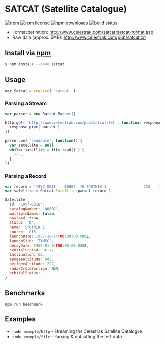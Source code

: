 # SATCAT (Satellite Catalogue)
[![npm](https://img.shields.io/npm/v/satcat.svg?style=flat-square)](https://npmjs.com/package/satcat)
[![npm license](https://img.shields.io/npm/l/satcat.svg?style=flat-square)](https://npmjs.com/package/satcat)
[![npm downloads](https://img.shields.io/npm/dm/satcat.svg?style=flat-square)](https://npmjs.com/package/satcat)
[![build status](https://img.shields.io/travis/jhermsmeier/node-satcat/master.svg?style=flat-square)](https://travis-ci.org/jhermsmeier/node-satcat)

- Format definition: http://www.celestrak.com/satcat/satcat-format.asp
- Raw data (approx. 5MB): http://www.celestrak.com/pub/satcat.txt

## Install via [npm](https://npmjs.com/package/satcat)

```sh
$ npm install --save satcat
```

## Usage

```js
var Satcat = require( 'satcat' )
```

### Parsing a Stream

```js
var parser = new Satcat.Parser()
```

```js
http.get( 'http://www.celestrak.com/pub/satcat.txt', function( response ) {
  response.pipe( parser )
})
```

```js
parser.on( 'readable', function() {
  var satellite = null
  while( satellite = this.read() ) {
    // ...
  }
})
```

### Parsing a Record

```js
var record = '1957-001B    00002  *D SPUTNIK 1                 CIS    1957-10-04  TYMSC  1958-01-03     96.1   65.0     945     227     N/A       '
var satellite = Satcat.Satellite.parse( record )
```

```js
Satellite {
  id: '1957-001B',
  catalogNumber: '00002',
  multipleNames: false,
  payload: true,
  status: 'D',
  name: 'SPUTNIK 1',
  source: 'CIS',
  launchDate: 1957-10-04T00:00:00.000Z,
  launchSite: 'TYMSC',
  decayDate: 1958-01-03T00:00:00.000Z,
  orbitalPeriod: 96.1,
  inclination: 65,
  apogeeAltitude: 945,
  perigeeAltitude: 227,
  radarCrossSection: NaN,
  orbitalStatus: ''
}
```

## Benchmarks

```
npm run benchmark
```

## Examples

- `node example/http` - Streaming the Celestrak Satellite Catalogue
- `node example/file` - Parsing & outputting the test data
